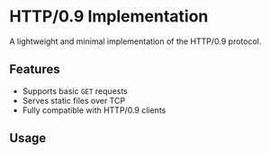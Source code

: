 # HTTP/0.9 Implementation

A lightweight and minimal implementation of the HTTP/0.9 protocol.

## Features

- Supports basic `GET` requests
- Serves static files over TCP
- Fully compatible with HTTP/0.9 clients

## Usage
